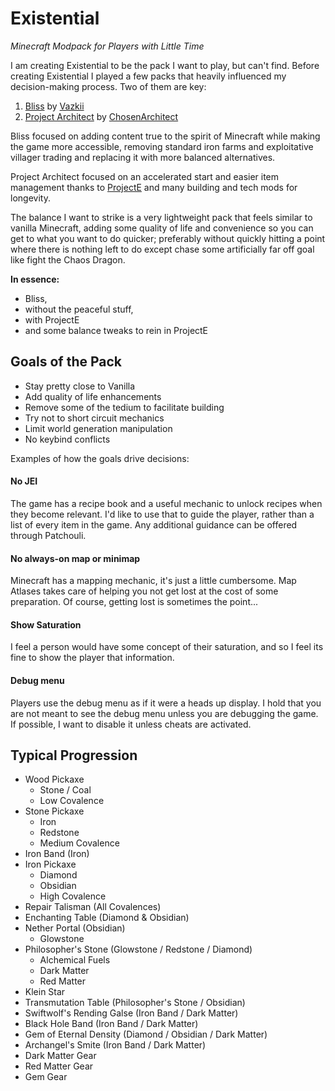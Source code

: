 # Existential
 _Minecraft Modpack for Players with Little Time_

I am creating Existential to be the pack I want to play, but can't find. Before
creating Existential I played a few packs that heavily influenced my
decision-making process. Two of them are key:

1. [Bliss](https://www.curseforge.com/minecraft/modpacks/bliss) by [Vazkii](https://www.curseforge.com/members/vazkii)
2. [Project Architect](https://www.curseforge.com/minecraft/modpacks/project-architect) by [ChosenArchitect](https://www.youtube.com/ChosenArchitect)

Bliss focused on adding content true to the spirit of Minecraft while making the
game more accessible, removing standard iron farms and exploitative villager
trading and replacing it with more balanced alternatives.

Project Architect focused on an accelerated start and easier item management
thanks to [ProjectE](https://www.curseforge.com/minecraft/mc-mods/projecte) and
many building and tech mods for longevity.

The balance I want to strike is a very lightweight pack that feels similar to
vanilla Minecraft, adding some quality of life and convenience so you can get to
what you want to do quicker; preferably without quickly hitting a point where
there is nothing left to do except chase some artificially far off goal like
fight the Chaos Dragon.

**In essence:**

- Bliss,
- without the peaceful stuff,
- with ProjectE
- and some balance tweaks to rein in ProjectE

## Goals of the Pack

- Stay pretty close to Vanilla
- Add quality of life enhancements
- Remove some of the tedium to facilitate building
- Try not to short circuit mechanics
- Limit world generation manipulation
- No keybind conflicts

Examples of how the goals drive decisions:

#### No JEI

The game has a recipe book and a useful mechanic to unlock recipes when they
become relevant. I'd like to use that to guide the player, rather than a list of
every item in the game. Any additional guidance can be offered through Patchouli.

#### No always-on map or minimap

Minecraft has a mapping mechanic, it's just a little cumbersome. Map Atlases
takes care of helping you not get lost at the cost of some preparation. Of
course, getting lost is sometimes the point...

#### Show Saturation

I feel a person would have some concept of their saturation, and so I feel its
fine to show the player that information.

#### Debug menu

Players use the debug menu as if it were a heads up display. I hold that you are
not meant to see the debug menu unless you are debugging the game. If possible,
I want to disable it unless cheats are activated.

## Typical Progression

- Wood Pickaxe
  - Stone / Coal
  - Low Covalence
- Stone Pickaxe
  - Iron
  - Redstone
  - Medium Covalence
- Iron Band (Iron)
- Iron Pickaxe
  - Diamond
  - Obsidian
  - High Covalence
- Repair Talisman (All Covalences)
- Enchanting Table (Diamond & Obsidian)
- Nether Portal (Obsidian)
  - Glowstone
- Philosopher's Stone (Glowstone / Redstone / Diamond)
  - Alchemical Fuels
  - Dark Matter
  - Red Matter
- Klein Star
- Transmutation Table (Philosopher's Stone / Obsidian)
- Swiftwolf's Rending Galse (Iron Band / Dark Matter) <Semi-Creative Flight>
- Black Hole Band (Iron Band / Dark Matter) <Magnet>
- Gem of Eternal Density (Diamond / Obsidian / Dark Matter) <EMC Condensing>
- Archangel's Smite (Iron Band / Dark Matter) <Infinity Bow>
- Dark Matter Gear
- Red Matter Gear
- Gem Gear
